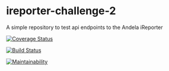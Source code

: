 # ireporter-challenge-2
A simple repository to test api endpoints to the Andela iReporter

[![Coverage Status](https://coveralls.io/repos/github/v1b3m/ireporter-challenge-2/badge.svg?branch=add-coveralls)](https://coveralls.io/github/v1b3m/ireporter-challenge-2?branch=add-coveralls)

[![Build Status](https://travis-ci.org/v1b3m/ireporter-challenge-2.svg?branch=Add-travis)](https://travis-ci.org/v1b3m/ireporter-challenge-2)

[![Maintainability](https://api.codeclimate.com/v1/badges/b926e59a913d6c5e1f43/maintainability)](https://codeclimate.com/github/v1b3m/ireporter-challenge-2/maintainability)
